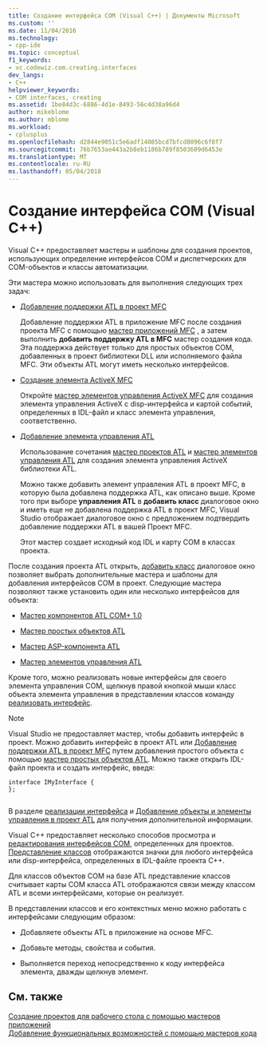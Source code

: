 ```yaml
---
title: Создание интерфейса COM (Visual C++) | Документы Microsoft
ms.custom: ''
ms.date: 11/04/2016
ms.technology:
- cpp-ide
ms.topic: conceptual
f1_keywords:
- vc.codewiz.com.creating.interfaces
dev_langs:
- C++
helpviewer_keywords:
- COM interfaces, creating
ms.assetid: 1be84d3c-6886-4d1e-8493-56c4d38a96d4
author: mikeblome
ms.author: mblome
ms.workload:
- cplusplus
ms.openlocfilehash: d2844e9051c5e6adf14085bcd7bfcd8096c6f8f7
ms.sourcegitcommit: 76b7653ae443a2b8eb1186b789f8503609d6453e
ms.translationtype: MT
ms.contentlocale: ru-RU
ms.lasthandoff: 05/04/2018
---
```

# <a name="creating-a-com-interface-visual-c"></a>Создание интерфейса COM (Visual C++)
Visual C++ предоставляет мастеры и шаблоны для создания проектов, использующих определение интерфейсов COM и диспетчерских для COM-объектов и классы автоматизации.  
  
 Эти мастера можно использовать для выполнения следующих трех задач:  
  
-   [Добавление поддержки ATL в проект MFC](../mfc/reference/adding-atl-support-to-your-mfc-project.md)  
  
     Добавление поддержки ATL в приложение MFC после создания проекта MFC с помощью [мастер приложений MFC](../mfc/reference/mfc-application-wizard.md) , а затем выполнить **добавить поддержку ATL в MFC** мастер создания кода. Эта поддержка действует только для простых объектов COM, добавленных в проект библиотеки DLL или исполняемого файла MFC. Эти объекты ATL могут иметь несколько интерфейсов.  
  
-   [Создание элемента ActiveX MFC](../mfc/reference/creating-an-mfc-activex-control.md)  
  
     Откройте [мастер элементов управления ActiveX MFC](../mfc/reference/mfc-activex-control-wizard.md) для создания элемента управления ActiveX с disp-интерфейса и картой событий, определенных в IDL-файл и класс элемента управления, соответственно.  
  
-   [Добавление элемента управления ATL](../atl/reference/adding-an-atl-control.md)  
  
     Использование сочетания [мастер проектов ATL](../atl/reference/atl-project-wizard.md) и [мастер элементов управления ATL](../atl/reference/atl-control-wizard.md) для создания элемента управления ActiveX библиотеки ATL.  
  
     Можно также добавить элемент управления ATL в проект MFC, в которую была добавлена поддержка ATL, как описано выше. Кроме того при выборе **управления ATL** в **добавить класс** диалоговое окно и иметь еще не добавлена поддержка ATL в проект MFC, Visual Studio отображает диалоговое окно с предложением подтвердить добавление поддержки ATL в вашей Проект MFC.  
  
     Этот мастер создает исходный код IDL и карту COM в классах проекта.  
  
 После создания проекта ATL открыть, [добавить класс](../ide/add-class-dialog-box.md) диалоговое окно позволяет выбрать дополнительные мастера и шаблоны для добавления интерфейсов COM в проект. Следующие мастера позволяют также установить один или несколько интерфейсов для объекта:  
  
-   [Мастер компонентов ATL COM+ 1.0](../atl/reference/atl-com-plus-1-0-component-wizard.md)  
  
-   [Мастер простых объектов ATL](../atl/reference/atl-simple-object-wizard.md)  
  
-   [Мастер ASP-компонента ATL](../atl/reference/atl-active-server-page-component-wizard.md)  
  
-   [Мастер элементов управления ATL](../atl/reference/atl-control-wizard.md)  
  
 Кроме того, можно реализовать новые интерфейсы для своего элемента управления COM, щелкнув правой кнопкой мыши класс объекта элемента управления в представлении классов команду [реализовать интерфейс](../ide/implement-interface-wizard.md).  
  
> [!NOTE]
>  Visual Studio не предоставляет мастер, чтобы добавить интерфейс в проект. Можно добавить интерфейс в проект ATL или [Добавление поддержки ATL в проект MFC](../mfc/reference/adding-atl-support-to-your-mfc-project.md) путем добавления простого объекта с помощью [мастер простых объектов ATL](../atl/reference/atl-simple-object-wizard.md). Можно также открыть IDL-файл проекта и создать интерфейс, введя:  
  
```  
interface IMyInterface {  
};  
  
```  
  
 В разделе [реализации интерфейса](../ide/implementing-an-interface-visual-cpp.md) и [Добавление объекты и элементы управления в проект ATL](../atl/reference/adding-objects-and-controls-to-an-atl-project.md) для получения дополнительной информации.  
  
 Visual C++ предоставляет несколько способов просмотра и [редактирования интерфейсов COM,](../ide/editing-a-com-interface.md) определенных для проектов. [Представление классов](http://msdn.microsoft.com/en-us/8d7430a9-3e33-454c-a9e1-a85e3d2db925) отображаются значки для любого интерфейса или disp-интерфейса, определенных в IDL-файле проекта C++.  
  
 Для классов объектов COM на базе ATL представление классов считывает карты COM класса ATL отображаются связи между классом ATL и всеми интерфейсами, которые он реализует.  
  
 В представлении классов и его контекстных меню можно работать с интерфейсами следующим образом:  
  
-   Добавляете объекты ATL в приложение на основе MFC.  
  
-   Добавьте методы, свойства и события.  
  
-   Выполняется переход непосредственно к коду интерфейса элемента, дважды щелкнув элемент.  
  
## <a name="see-also"></a>См. также  
 [Создание проектов для рабочего стола с помощью мастеров приложений](../ide/creating-desktop-projects-by-using-application-wizards.md)   
 [Добавление функциональных возможностей с помощью мастеров кода](../ide/adding-functionality-with-code-wizards-cpp.md)
